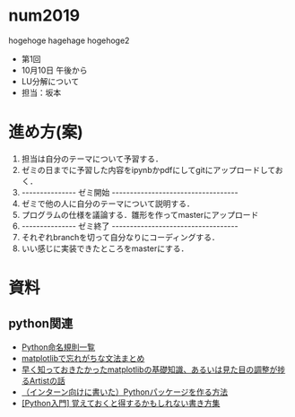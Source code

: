 # num2019

hogehoge
hagehage
hogehoge2

* 第1回
* 10月10日 午後から
* LU分解について
* 担当：坂本
 


# 進め方(案)

1. 担当は自分のテーマについて予習する．
2. ゼミの日までに予習した内容をipynbかpdfにしてgitにアップロードしておく．
3. --------------- ゼミ開始 -----------------------------------
3. ゼミで他の人に自分のテーマについて説明する．
4. プログラムの仕様を議論する．雛形を作ってmasterにアップロード
5. --------------- ゼミ終了 -----------------------------------
5. それぞれbranchを切って自分なりにコーディングする．
6. いい感じに実装できたところをmasterにする．



# 資料

## python関連

* [Python命名規則一覧](https://qiita.com/naomi7325/items/4eb1d2a40277361e898b)
* [matplotlibで忘れがちな文法まとめ](https://qiita.com/okadate/items/00227316187b60f861f5)
* [早く知っておきたかったmatplotlibの基礎知識、あるいは見た目の調整が捗るArtistの話](https://qiita.com/skotaro/items/08dc0b8c5704c94eafb9)
* [（インターン向けに書いた）Pythonパッケージを作る方法](https://qiita.com/Kensuke-Mitsuzawa/items/7717f823df5a30c27077)
* [\[Python入門\] 覚えておくと得するかもしれない書き方集](https://qiita.com/tyokuyoku/items/ed2a7081d59958adaeb9)
